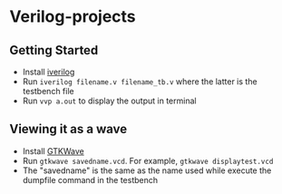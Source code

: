 # Verilog-projects
## Getting Started
* Install [iverilog](https://bleyer.org/icarus/)
* Run `iverilog filename.v filename_tb.v` where the latter is the testbench file
* Run `vvp a.out` to display the output in terminal

## Viewing it as a wave
* Install [GTKWave](https://gtkwave.sourceforge.net/)
* Run `gtkwave savedname.vcd`. For example, `gtkwave displaytest.vcd`
* The "savedname" is the same as the name used while execute the dumpfile command in the testbench
